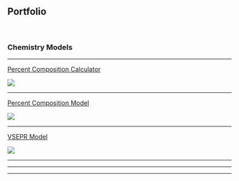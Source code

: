 Portfolio
---
<br>


### Chemistry Models

---

[Percent Composition Calculator](http://example.com)  

<img src="images/dummy_thumbnail.jpg?raw=true"/>

---

[Percent Composition Model](/pdf/sample_presentation.pdf)  

<img src="images/dummy_thumbnail.jpg?raw=true"/>

---

[VSEPR Model](http://example.com/)  

<img src="images/dummy_thumbnail.jpg?raw=true"/>

---


<!-- Another Group Name, same format as Chemistry Models, make sure to have a line in between and header 2 using "---" -->

---




---
